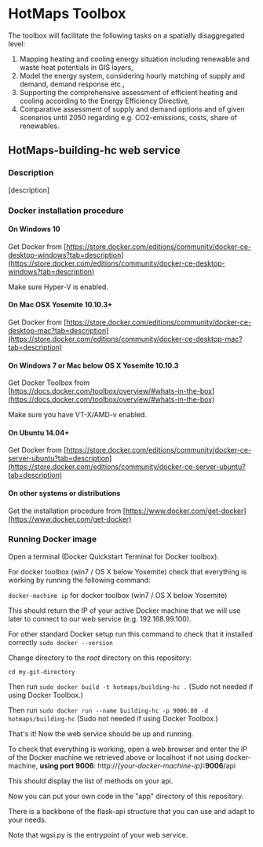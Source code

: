 # HotMaps Toolbox
The toolbox will facilitate the following tasks on a spatially disaggregated level: 

1. Mapping heating and cooling energy situation including renewable and waste heat potentials in GIS layers,
2. Model the energy system, considering hourly matching of supply and demand, demand response etc.,
3. Supporting the comprehensive assessment of efficient heating and cooling according to the Energy Efficiency Directive,
4. Comparative assessment of supply and demand options and of given scenarios until 2050 regarding e.g. CO2-emissions, costs, share of renewables.


## HotMaps-building-hc web service
### Description
[description]

### Docker installation procedure
#### On Windows 10
Get Docker from [https://store.docker.com/editions/community/docker-ce-desktop-windows?tab=description](https://store.docker.com/editions/community/docker-ce-desktop-windows?tab=description)

Make sure Hyper-V is enabled.

#### On Mac OSX Yosemite 10.10.3+
Get Docker from [https://store.docker.com/editions/community/docker-ce-desktop-mac?tab=description](https://store.docker.com/editions/community/docker-ce-desktop-mac?tab=description)
#### On Windows 7 or Mac below OS X Yosemite 10.10.3
Get Docker Toolbox from [https://docs.docker.com/toolbox/overview/#whats-in-the-box](https://docs.docker.com/toolbox/overview/#whats-in-the-box)

Make sure you have VT-X/AMD-v enabled.

#### On Ubuntu 14.04+
Get Docker from [https://store.docker.com/editions/community/docker-ce-server-ubuntu?tab=description](https://store.docker.com/editions/community/docker-ce-server-ubuntu?tab=description)
#### On other systems or distributions
Get the installation procedure from [https://www.docker.com/get-docker](https://www.docker.com/get-docker)
### Running Docker image

Open a terminal (Docker Quickstart Terminal for Docker toolbox).

For docker toolbox (win7 / OS X below Yosemite) check that everything is working by running the following command:

`docker-machine ip` for docker toolbox (win7 / OS X below Yosemite)

This should return the IP of your active Docker machine that we will use later to connect to our web service (e.g. 192.168.99.100).

For other standard Docker setup run this command to check that it installed correctly `sudo docker --version`

Change directory to the *root* directory on this repository:

`cd my-git-directory`

Then run `sudo docker build -t hotmaps/building-hc .` (Sudo not needed if using Docker Toolbox.)

Then run `sudo docker run --name building-hc -p 9006:80 -d hotmaps/building-hc` (Sudo not needed if using Docker Toolbox.)

That's it! Now the web service should be up and running.

To check that everything is working, open a web browser and enter the IP of the Docker machine we retrieved above or localhost if not using docker-machine, **using port 9006**: http://*{your-docker-machine-ip}***:9006**/api

This should display the list of methods on your api.

Now you can put your own code in the "app" directory of this repository.

There is a backbone of the flask-api structure that you can use and adapt to your needs.

Note that wgsi.py is the entrypoint of your web service.